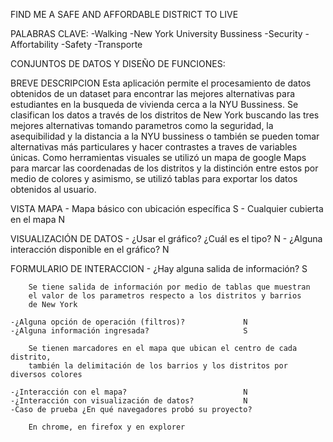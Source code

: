 FIND ME A SAFE AND AFFORDABLE DISTRICT TO LIVE

PALABRAS CLAVE:
-Walking
-New York University Bussiness 
-Security
-Affortability
-Safety
-Transporte

CONJUNTOS DE DATOS Y DISEÑO DE FUNCIONES:

BREVE DESCRIPCION
Esta aplicación permite el procesamiento de datos obtenidos de un dataset para  encontrar las mejores alternativas para estudiantes en la busqueda de vivienda cerca a la NYU Bussiness. Se clasifican los datos a través de los distritos de New York buscando las tres mejores alternativas tomando parametros como la seguridad, la asequibilidad y la distancia a la NYU bussiness o también se pueden tomar alternativas más particulares y hacer contrastes a traves de variables únicas. Como herramientas visuales se utilizó  un mapa de google Maps para marcar las coordenadas de los distritos y la distinción entre estos por medio de colores y asimismo, se utilizó tablas para exportar los datos obtenidos al usuario.

VISTA MAPA
	- Mapa básico con ubicación específica 			    S
	- Cualquier cubierta en el mapa				        N

VISUALIZACIÓN DE DATOS
	- ¿Usar el gráfico? ¿Cuál es el tipo?			    N
	- ¿Alguna interacción disponible en el gráfico? 	N
	
FORMULARIO DE INTERACCION
	- ¿Hay alguna salida de información?			    S

		Se tiene salida de información por medio de tablas que muestran
		el valor de los parametros respecto a los distritos y barrios
		de New York

	-¿Alguna opción de operación (filtros)?			    N
	-¿Alguna información ingresada?				        S
	
		Se tienen marcadores en el mapa que ubican el centro de cada distrito,
		también la delimitación de los barrios y los distritos por diversos colores

	-¿Interacción con el mapa?				            N
	-¿Interacción con visualización de datos?		    N
	-Caso de prueba ¿En qué navegadores probó su proyecto?	
	
	    En chrome, en firefox y en explorer
